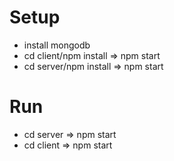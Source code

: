# Setup
* install mongodb
* cd client/npm install => npm start
* cd server/npm install => npm start

# Run
* cd server => npm start
* cd client => npm start